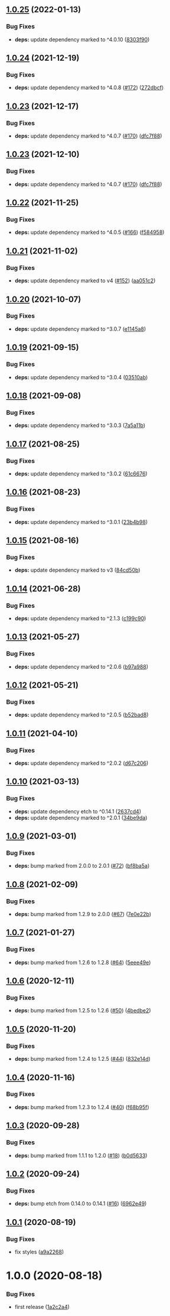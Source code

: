 ## [1.0.25](https://github.com/UziTech/atom-modal-views/compare/v1.0.24...v1.0.25) (2022-01-13)


### Bug Fixes

* **deps:** update dependency marked to ^4.0.10 ([8303f90](https://github.com/UziTech/atom-modal-views/commit/8303f90f660733b8b603d5273d07326e4a92035d))

## [1.0.24](https://github.com/UziTech/atom-modal-views/compare/v1.0.23...v1.0.24) (2021-12-19)


### Bug Fixes

* **deps:** update dependency marked to ^4.0.8 ([#172](https://github.com/UziTech/atom-modal-views/issues/172)) ([272dbcf](https://github.com/UziTech/atom-modal-views/commit/272dbcf409e73f84a1ce6f3f408dace3feb3251b))

## [1.0.23](https://github.com/UziTech/atom-modal-views/compare/v1.0.22...v1.0.23) (2021-12-17)


### Bug Fixes

* **deps:** update dependency marked to ^4.0.7 ([#170](https://github.com/UziTech/atom-modal-views/issues/170)) ([dfc7f88](https://github.com/UziTech/atom-modal-views/commit/dfc7f888a6a50ec17a4cc720c0d9c2cb38720777))

## [1.0.23](https://github.com/UziTech/atom-modal-views/compare/v1.0.22...v1.0.23) (2021-12-10)


### Bug Fixes

* **deps:** update dependency marked to ^4.0.7 ([#170](https://github.com/UziTech/atom-modal-views/issues/170)) ([dfc7f88](https://github.com/UziTech/atom-modal-views/commit/dfc7f888a6a50ec17a4cc720c0d9c2cb38720777))

## [1.0.22](https://github.com/UziTech/atom-modal-views/compare/v1.0.21...v1.0.22) (2021-11-25)


### Bug Fixes

* **deps:** update dependency marked to ^4.0.5 ([#166](https://github.com/UziTech/atom-modal-views/issues/166)) ([f584958](https://github.com/UziTech/atom-modal-views/commit/f58495801b0ca66b5e154452d3f4f020c66d56af))

## [1.0.21](https://github.com/UziTech/atom-modal-views/compare/v1.0.20...v1.0.21) (2021-11-02)


### Bug Fixes

* **deps:** update dependency marked to v4 ([#152](https://github.com/UziTech/atom-modal-views/issues/152)) ([aa051c2](https://github.com/UziTech/atom-modal-views/commit/aa051c26458c27b34b6b85076268212241bf446d))

## [1.0.20](https://github.com/UziTech/atom-modal-views/compare/v1.0.19...v1.0.20) (2021-10-07)


### Bug Fixes

* **deps:** update dependency marked to ^3.0.7 ([e1145a8](https://github.com/UziTech/atom-modal-views/commit/e1145a8884a2ac70cb14ad90a55f3dd0b8903287))

## [1.0.19](https://github.com/UziTech/atom-modal-views/compare/v1.0.18...v1.0.19) (2021-09-15)


### Bug Fixes

* **deps:** update dependency marked to ^3.0.4 ([03510ab](https://github.com/UziTech/atom-modal-views/commit/03510abb88f06cc270544a68bec563ee12fc8191))

## [1.0.18](https://github.com/UziTech/atom-modal-views/compare/v1.0.17...v1.0.18) (2021-09-08)


### Bug Fixes

* **deps:** update dependency marked to ^3.0.3 ([7a5a11b](https://github.com/UziTech/atom-modal-views/commit/7a5a11be1605dcefea6fdfa303c74a78963aed5d))

## [1.0.17](https://github.com/UziTech/atom-modal-views/compare/v1.0.16...v1.0.17) (2021-08-25)


### Bug Fixes

* **deps:** update dependency marked to ^3.0.2 ([61c6676](https://github.com/UziTech/atom-modal-views/commit/61c6676c4e0ddde6887a2f6c53d6756b8f500443))

## [1.0.16](https://github.com/UziTech/atom-modal-views/compare/v1.0.15...v1.0.16) (2021-08-23)


### Bug Fixes

* **deps:** update dependency marked to ^3.0.1 ([23b4b98](https://github.com/UziTech/atom-modal-views/commit/23b4b98fb76cd2030b59c0d1df299278e9dbb576))

## [1.0.15](https://github.com/UziTech/atom-modal-views/compare/v1.0.14...v1.0.15) (2021-08-16)


### Bug Fixes

* **deps:** update dependency marked to v3 ([84cd50b](https://github.com/UziTech/atom-modal-views/commit/84cd50bdf891b0ce3b16ec8b8d81ef541d3754fe))

## [1.0.14](https://github.com/UziTech/atom-modal-views/compare/v1.0.13...v1.0.14) (2021-06-28)


### Bug Fixes

* **deps:** update dependency marked to ^2.1.3 ([c199c90](https://github.com/UziTech/atom-modal-views/commit/c199c908d07151aefbd186542d972c4bd1fc6dbe))

## [1.0.13](https://github.com/UziTech/atom-modal-views/compare/v1.0.12...v1.0.13) (2021-05-27)


### Bug Fixes

* **deps:** update dependency marked to ^2.0.6 ([b97a988](https://github.com/UziTech/atom-modal-views/commit/b97a988403da733234a3f269cdb88337fc63b751))

## [1.0.12](https://github.com/UziTech/atom-modal-views/compare/v1.0.11...v1.0.12) (2021-05-21)


### Bug Fixes

* **deps:** update dependency marked to ^2.0.5 ([b52bad8](https://github.com/UziTech/atom-modal-views/commit/b52bad8aa199802980e8ec0a95d15360577c0625))

## [1.0.11](https://github.com/UziTech/atom-modal-views/compare/v1.0.10...v1.0.11) (2021-04-10)


### Bug Fixes

* **deps:** update dependency marked to ^2.0.2 ([d67c206](https://github.com/UziTech/atom-modal-views/commit/d67c206a784606ce40ebc587f5dd1671d8ff1407))

## [1.0.10](https://github.com/UziTech/atom-modal-views/compare/v1.0.9...v1.0.10) (2021-03-13)


### Bug Fixes

* **deps:** update dependency etch to ^0.14.1 ([2637cd4](https://github.com/UziTech/atom-modal-views/commit/2637cd4873d63254ec1d49b066df385da70e5b28))
* **deps:** update dependency marked to ^2.0.1 ([34be9da](https://github.com/UziTech/atom-modal-views/commit/34be9da191dd0ba8229b782d9a3f0b7a6fa4e015))

## [1.0.9](https://github.com/UziTech/atom-modal-views/compare/v1.0.8...v1.0.9) (2021-03-01)


### Bug Fixes

* **deps:** bump marked from 2.0.0 to 2.0.1 ([#72](https://github.com/UziTech/atom-modal-views/issues/72)) ([bf8ba5a](https://github.com/UziTech/atom-modal-views/commit/bf8ba5a226f8709abc92b680ee58ba35024fa0e6))

## [1.0.8](https://github.com/UziTech/atom-modal-views/compare/v1.0.7...v1.0.8) (2021-02-09)


### Bug Fixes

* **deps:** bump marked from 1.2.9 to 2.0.0 ([#67](https://github.com/UziTech/atom-modal-views/issues/67)) ([7e0e22b](https://github.com/UziTech/atom-modal-views/commit/7e0e22b406b7ab751f04f5ab858c70bb200dea5b))

## [1.0.7](https://github.com/UziTech/atom-modal-views/compare/v1.0.6...v1.0.7) (2021-01-27)


### Bug Fixes

* **deps:** bump marked from 1.2.6 to 1.2.8 ([#64](https://github.com/UziTech/atom-modal-views/issues/64)) ([5eee49e](https://github.com/UziTech/atom-modal-views/commit/5eee49e13a535228f3bb706363c4058444c03122))

## [1.0.6](https://github.com/UziTech/atom-modal-views/compare/v1.0.5...v1.0.6) (2020-12-11)


### Bug Fixes

* **deps:** bump marked from 1.2.5 to 1.2.6 ([#50](https://github.com/UziTech/atom-modal-views/issues/50)) ([4bedbe2](https://github.com/UziTech/atom-modal-views/commit/4bedbe25e2cfb959d78156ec027fd25a836bb7ed))

## [1.0.5](https://github.com/UziTech/atom-modal-views/compare/v1.0.4...v1.0.5) (2020-11-20)


### Bug Fixes

* **deps:** bump marked from 1.2.4 to 1.2.5 ([#44](https://github.com/UziTech/atom-modal-views/issues/44)) ([832e14d](https://github.com/UziTech/atom-modal-views/commit/832e14d2efa2f637d29a70b29847c9288b8ab67b))

## [1.0.4](https://github.com/UziTech/atom-modal-views/compare/v1.0.3...v1.0.4) (2020-11-16)


### Bug Fixes

* **deps:** bump marked from 1.2.3 to 1.2.4 ([#40](https://github.com/UziTech/atom-modal-views/issues/40)) ([f68b95f](https://github.com/UziTech/atom-modal-views/commit/f68b95f20616219da0437b9693ab6c43095c76a4))

## [1.0.3](https://github.com/UziTech/atom-modal-views/compare/v1.0.2...v1.0.3) (2020-09-28)


### Bug Fixes

* **deps:** bump marked from 1.1.1 to 1.2.0 ([#18](https://github.com/UziTech/atom-modal-views/issues/18)) ([b0d5633](https://github.com/UziTech/atom-modal-views/commit/b0d56338f05c1dfeec0a50cf03623543c2732ae4))

## [1.0.2](https://github.com/UziTech/atom-modal-views/compare/v1.0.1...v1.0.2) (2020-09-24)


### Bug Fixes

* **deps:** bump etch from 0.14.0 to 0.14.1 ([#16](https://github.com/UziTech/atom-modal-views/issues/16)) ([6962e49](https://github.com/UziTech/atom-modal-views/commit/6962e496e1d4db7fced0b3cab0f50bfec0fb1c9f))

## [1.0.1](https://github.com/UziTech/atom-modal-views/compare/v1.0.0...v1.0.1) (2020-08-19)


### Bug Fixes

* fix styles ([a9a2268](https://github.com/UziTech/atom-modal-views/commit/a9a2268862106c131bced99e42f477f15958dc91))

# 1.0.0 (2020-08-18)


### Bug Fixes

* first release ([1a2c2a4](https://github.com/UziTech/atom-modal-views/commit/1a2c2a4284265c8d9d323aceb2d636508cd0dc97))
